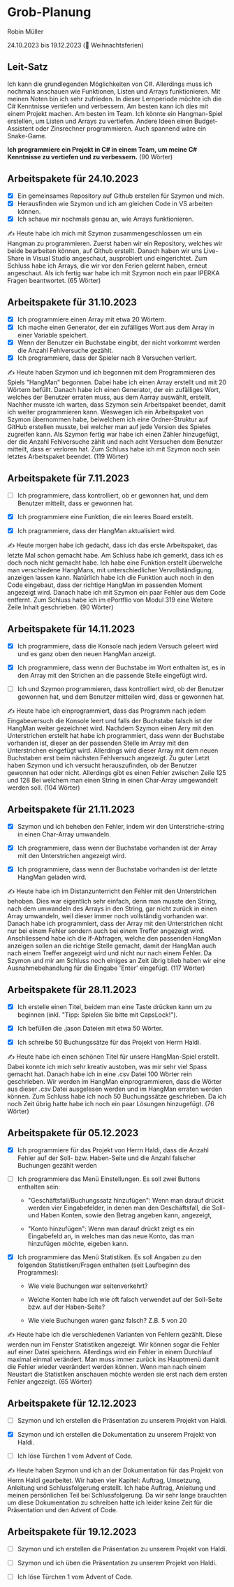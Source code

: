 # Grob-Planung

Robin Müller

24.10.2023 bis 19.12.2023 (🎄 Weihnachtsferien)

## Leit-Satz

Ich kann die grundlegenden Möglichkeiten von C#. Allerdings muss ich nochmals anschauen wie Funktionen, Listen und Arrays funktionieren. Mit meinen Noten bin ich sehr zufrieden. In dieser Lernperiode möchte ich die C# Kenntnisse vertiefen und verbessern. Am besten kann ich dies mit einem Projekt machen. Am besten im Team. Ich könnte ein Hangman-Spiel erstellen, um Listen und Arrays zu vertiefen. Andere Ideen einen Budget-Assistent oder Zinsrechner programmieren. Auch spannend wäre ein Snake-Game.

**Ich programmiere ein Projekt in C# in einem Team, um meine C# Kenntnisse zu vertiefen und zu verbessern.** (90 Wörter)

## Arbeitspakete für 24.10.2023

- [x] Ein gemeinsames Repository auf Github erstellen für Szymon und mich.
- [x] Herausfinden wie Szymon und ich am gleichen Code in VS arbeiten können.
- [x] Ich schaue mir nochmals genau an, wie Arrays funktionieren.

✍️ Heute habe ich mich mit Szymon zusammengeschlossen um ein Hangman zu programmieren. Zuerst haben wir ein Repository, welches wir beide bearbeiten können, auf Github erstellt. Danach haben wir uns Live-Share in Visual Studio angeschaut, ausprobiert und eingerichtet. Zum Schluss habe ich Arrays, die wir vor den Ferien gelernt haben, erneut angeschaut. Als ich fertig war habe ich mit Szymon noch ein paar IPERKA Fragen beantwortet. (65 Wörter)

## Arbeitspakete für 31.10.2023

- [x] Ich programmiere einen Array mit etwa 20 Wörtern.
- [x] Ich mache einen Generator, der ein zufälliges Wort aus dem Array in einer Variable speichert.
- [x] Wenn der Benutzer ein Buchstabe eingibt, der nicht vorkommt werden die Anzahl Fehlversuche gezählt.
- [x] Ich programmiere, dass der Spieler nach 8 Versuchen verliert.

✍️ Heute haben Szymon und ich begonnen mit dem Programmieren des Spiels "HangMan" begonnen. Dabei habe ich einen Array erstellt und mit 20 Wörtern befüllt. Danach habe ich einen Generator, der ein zufälliges Wort, welches der Benutzer erraten muss, aus dem Aarray auswählt, erstellt. Nachher musste ich warten, dass Szymon sein Arbeitspaket beendet, damit ich weiter programmieren kann. Weswegen ich ein Arbeitspaket von Szymon übernommen habe, beiwelchem ich eine Ordner-Struktur auf GitHub erstellen musste, bei welcher man auf jede Version des Spieles zugreifen kann. Als Szymon fertig war habe ich einen Zähler hinzugefügt, der die Anzahl Fehlversuche zählt und nach acht Versuchen dem Benutzer mitteilt, dass er verloren hat. Zum Schluss habe ich mit Szymon noch sein letztes Arbeitspaket beendet. (119 Wörter)

## Arbeitspakete für 7.11.2023

- [ ] Ich programmiere, dass kontrolliert, ob er gewonnen hat, und dem Benutzer mitteilt, dass er gewonnen hat.
  
- [x] Ich programmiere eine Funktion, die ein leeres Board erstellt.
  
- [x] Ich pragrammiere, dass der HangMan aktualisiert wird.
  

✍️ Heute morgen habe ich gedacht, dass ich das erste Arbeitspaket, das letzte Mal schon gemacht habe. Am Schluss habe ich gemerkt, dass ich es doch noch nicht gemacht habe. Ich habe eine Funktion erstellt überwelche man verschiedene HangMans, mit unterschiedlicher Vervollständigung, anzeigen lassen kann. Natürlich habe ich die Funktion auch noch in den Code eingebaut, dass der richtige HangMan im passenden Moment angezeigt wird. Danach habe ich mit Szymon ein paar Fehler aus dem Code entfernt. Zum Schluss habe ich im ePortflio von Modul 319 eine Weitere Zeile Inhalt geschrieben. (90 Wörter)

## Arbeitspakete für 14.11.2023

- [x] Ich programmiere, dass die Konsole nach jedem Versuch geleert wird und es ganz oben den neuen HangMan anzeigt.
  
- [x] Ich programmiere, dass wenn der Buchstabe im Wort enthalten ist, es in den Array mit den Strichen an die passende Stelle eingefügt wird.
  
- [ ] Ich und Szymon programmieren, dass kontrolliert wird, ob der Benutzer gewonnen hat, und dem Benutzer mitteilen wird, dass er gewonnen hat.
  

✍️ Heute habe ich einprogrammiert, dass das Programm nach jedem Eingabeversuch die Konsole leert und falls der Buchstabe falsch ist der HangMan weiter gezeichnet wird. Nachdem Szymon einen Arry mit den Unterstrichen erstellt hat habe ich programmiert, dass wenn der Buchstabe vorhanden ist, dieser an der passenden Stelle im Array mit den Unterstrichen eingefügt wird. Allerdings wird dieser Array mit dem neuen Buchstaben erst beim nächsten Fehlversuch angezeigt. Zu guter Letzt haben Szymon und ich versucht herauszufinden, ob der Benutzer gewonnen hat oder nicht. Allerdings gibt es einen Fehler zwischen Zeile 125 und 128 Bei welchem man einen String in einen Char-Array umgewandelt werden soll. (104 Wörter)

## Arbeitspakete für 21.11.2023

- [x] Szymon und ich beheben den Fehler, indem wir den Unterstriche-string in einen Char-Array umwandeln.
  
- [x] Ich programmiere, dass wenn der Buchstabe vorhanden ist der Array mit den Unterstrichen angezeigt wird.
  
- [x] Ich programmiere, dass wenn der Buchstabe vorhanden ist der letzte HangMan geladen wird.
  

✍️ Heute habe ich im Distanzunterricht den Fehler mit den Unterstrichen behoben. Dies war eigentlich sehr einfach, denn man musste den String, nach dem umwandeln des Arrays in den String, gar nicht zurück in einen Array umwandeln, weil dieser immer noch vollständig vorhanden war. Danach habe ich programmiert, dass der Array mit den Unterstrichen nicht nur bei einem Fehler sondern auch bei einem Treffer angezeigt wird. Anschliessend habe ich die If-Abfragen, welche den passenden HangMan anzeigen sollen an die richtige Stelle gemacht, damit der HangMan auch nach einem Treffer angezeigt wird und nicht nur nach einem Fehler. Da Szymon und mir am Schluss noch einiges an Zeit übrig blieb haben wir eine Ausnahmebehandlung für die Eingabe 'Enter' eingefügt. (117 Wörter)

## Arbeitspakete für 28.11.2023

- [x] Ich erstelle einen Titel, beidem man eine Taste drücken kann um zu beginnen (inkl. "Tipp: Spielen Sie bitte mit CapsLock!").
  
- [x] Ich befüllen die .jason Dateien mit etwa 50 Wörter.
  
- [x] Ich schreibe 50 Buchungssätze für das Projekt von Herrn Haldi.
  

✍️ Heute habe ich einen schönen Titel für unsere HangMan-Spiel erstellt. Dabei konnte ich mich sehr kreativ austoben, was mir sehr viel Spass gemacht hat. Danach habe ich in eine .csv Datei 100 Wörter rein geschrieben. Wir werden im HangMan einprogrammieren, dass die Wörter aus dieser .csv Datei ausgelesen werden und im HangMan erraten werden können. Zum Schluss habe ich noch 50 Buchungssätze geschrieben. Da ich noch Zeit übrig hatte habe ich noch ein paar Lösungen hinzugefügt. (76 Wörter)

## Arbeitspakete für 05.12.2023

- [x] Ich programmiere für das Projekt von Herrn Haldi, dass die Anzahl Fehler auf der Soll- bzw. Haben-Seite und die Anzahl falscher Buchungen gezählt werden
  
- [ ] Ich programmiere das Menü Einstellungen. Es soll zwei Buttons enthalten sein:
  
  - "Geschäftsfall/Buchungssatz hinzufügen": Wenn man darauf drückt werden vier Eingabefelder, in denen man den Geschäftsfall, die Soll- und Haben Konten, sowie den Betrag angeben kann, angezeigt,
    
  - "Konto hinzufügen": Wenn man darauf drückt zeigt es ein Eingabefeld an, in welches man das neue Konto, das man hinzufügen möchte, eigeben kann.
    
- [x] Ich programmiere das Menü Statistiken. Es soll Angaben zu den folgenden Statistiken/Fragen enthalten (seit Laufbeginn des Programmes):
  
  - Wie viele Buchungen war seitenverkehrt?
    
  - Welche Konten habe ich wie oft falsch verwendet auf der Soll-Seite bzw. auf der Haben-Seite?
    
  - Wie viele Buchungen waren ganz falsch? Z.B. 5 von 20
    

✍️ Heute habe ich die verschiedenen Varianten von Fehlern gezählt. Diese werden nun im Fenster Statistiken angezeigt. Wir können sogar die Fehler auf einer Datei speichern. Allerdings wird ein Fehler in einem Durchlauf maximal einmal verändert. Man muss immer zurück ins Hauptmenü damit die Fehler wieder veerändert werden können. Wenn man nach einem Neustart die Statistiken anschauen möchte werden sie erst nach dem ersten Fehler angezeigt. (65 Wörter)

## Arbeitspakete für 12.12.2023

- [ ] Szymon und ich erstellen die Präsentation zu unserem Projekt von Haldi.
  
- [x] Szymon und ich erstellen die Dokumentation zu unserem Projekt von Haldi.
  
- [ ] Ich löse Türchen 1 vom Advent of Code.
  

✍️ Heute haben Szymon und ich an der Dokumentation für das Projekt von Herrn Haldi gearbeitet. Wir haben vier Kapitel: Auftrag, Umsetzung, Anleitung und Schlussfolgerung erstellt. Ich habe Auftrag, Anleitung und meinen persönlichen Teil bei Schlussfolgerung. Da wir sehr lange brauchten um diese Dokumentation zu schreiben hatte ich leider keine Zeit für die Präsentation und den Advent of Code.

## Arbeitspakete für 19.12.2023

- [ ] Szymon und ich erstellen die Präsentation zu unserem Projekt von Haldi.
  
- [ ] Szymon und ich üben die Präsentation zu unserem Projekt von Haldi.
  
- [ ] Ich löse Türchen 1 vom Advent of Code.
